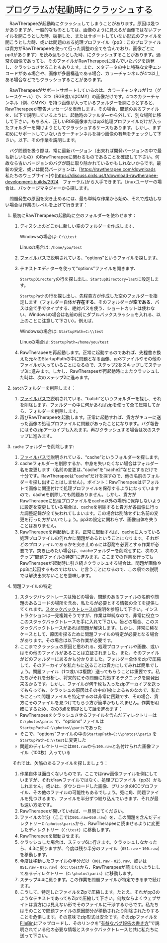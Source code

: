 <span style="color: #000000; background: none; overflow: hidden; page-break-after: avoid; font-size: 2.0em; font-family: Georgia,Times,serif; margin-top: 1em; margin-bottom: 0.25em; line-height: 1.3; padding: 0; border-bottom: 1px solid #AAAAAA;">
プログラムが起動時にクラッシュする</span>

　RawTherapeeが起動時にクラッシュしてしまうことがあります。原因は幾つかありますが、一般的なものとしては、画像のように見えるが画像ではないファイルを開こうとした時、破損した、またはサポートしていない形式のファイルを開こうとした時、或いは問題のある処理プロファイル（pp3：このプロファイルは貴方がRawTherapeeを使って行った調整の全てを含んでおり、画像ごとにpp3があります）を読み込もうとした時、にクラッシュすることがあります。通常の画像であっても、そのファイルがRawTherapeeに潜んでいたバグを誘発し、クラッシュさせることもあります。また、メタデータの中に特殊な文字エンコードがある場合や、画像が多層構造である場合、カラーチャンネルが4つ以上ある場合などでもクラッシュすることがあります。

　RawTherapeeがサポートサポートしているのは、カラーチャンネルが1つ（グレースケール）か、3つ（RGB或いはCMY）の画像だけです。4つのカラーチャンネル（例、CMYK）を持つ画像が入っているフォルダーを開こうとすると、RawTherapeeが警告メッセージを表示します。その場合、問題のあるファイルを、以下で説明しているように、起動時のファルダ―から外して、別な場所に移して下さい。もちろん、正しいRGB画像またはpp3処理プロファイルだけが入ったフォルダーを開けようとしてクラッシュするケースもあります。しかし、まず初めにサポートしていないカラーチャンネルを持つ画像の有無をチェックして下さい。以下、その作業を説明します。

　バグ問題を扱う際は、常に最新バージョン（出来れば開発バージョンの中で最も新しいもの）のRawTherapeeに関わるものであることを確認して下さい。何故なら古いバージョンのバグが既に取り除かれているかもしれないからです。最新の安定、或いは開発バージョンは、\[<https://rawtherapee.com/downloads>　私たちのウェブサイト\]や\[<https://discuss.pixls.us/t/download-rawtherapee-development-builds/2924>　フォーラム\]から入手できます。Linuxユーザーの場合は、パッケージマネジャーから探します。

　問題発生の原因を突き止めるには、最も単純な作業から始め、それで成功しない場合は作業のレベルを上げて行きます：

1.  最初にRawTherapeeの起動時に空のフォルダーを使わせます：
    1.  ディスク上のどこかに新しい空のフォルダーを作成します、

        Windowsの場合は: `C:\\test`

        Linuxの場合は: `/home/you/test`
    2.  [ファイルパスで](File_Paths/jp "wikilink")説明されている、“options”というファイルを探します。
    3.  テキストエディターを使って“options”ファイルを開きます、

        `StartupDirectory`の行を探し出し、`StartupDirectory=last`に設定します。

        `StartupPath`の行を探し出し、先程貴方が作成した空のフォルダーを指定します（フォルダー自体が**存在する**、そのフォルダーが**空である**、パスは全て手でタイプする、絶対パスを使う、ショートカットは使わない、Windowsの場合は名前の前にダブルバックスラッシュを入れる、以上のことに注意して下さい）。例えば、

        Windowsの場合は: `StartupPath=C:\\test`

        Linuxの場合は: `StartupPath=/home/you/test`
    4.  RawTherapeeを再起動します。正常に起動するのであれば、先程書き換えた元々のStartupPathの中に問題となる画像、pp3ファイルやその他のファイルが入っていることになるので、ステップ2をスキップしてステップ3に進みます。しかし、RawTherapeeが再起動時にまたクラッシュした時は、次のステップ2に進みます。
2.  `batch`フォルダーを削除します：
    1.  [ファイルパスで](File_Paths/jp "wikilink")説明されている、“batch”というフォルダーを探し、それを削除します。フォルダーの中に何かあればzipを使って全て圧縮してから、フォルダーを削除します。
    2.  再びRawTherapeeを起動します。正常に起動すれば、貴方がキューに送った画像の処理プロファイルに問題があったことになります。バグ報告にはそのzipアーカイブも入れます。再びクラッシュする場合は次のステップに進みます。
3.  `cache` フォルダーを削除します:
    1.  [ファイルパスで](File_Paths/jp "wikilink")説明されている、“cache”というフォルダーを探します。
    2.  cacheフォルダーを削除するか、中身を失いたくない場合はフォルダー名を変更します（名前の変更は、”cache”を“cache2”などにするだけで十分です。RawTherapeeは”cache”だけを探すので、他の名前のフォルダーを探し出すことはしません）。ポイント：RawTherapeeはデフォルトで画像に関連付けて処理プロファイルを保存するようになっていますので、cacheを削除しても問題ありません。しかし、貴方がRawTherapeeに処理プロファイルをcache以外の場所に保存しないように設定を変更している場合は、cacheを削除すると貴方が各画像に行った調整記録が全て失われてしまいます。この場合は削除せずに名前の変更を行った方がいいでしょう。pp3の設定に関わらず、画像自体を失うことはありません。
    3.  RawTherapeeを再起動します。正常に起動すれば、cacheに入っている処理プロファイルの何れかに問題があるということになります。それがどのプロファイルであるかを突き止めるには忍耐を必要とする作業が必要です。突き止めたい場合は、cacheフォルダーを削除せずに、次のステップ“問題ファイルの特定”に進みます。ここまでの作業を行ってもRawTherapeeが起動時に引き続きクラッシュする場合は、問題が画像やpp3に起因するものではない、と言うことになるので、この項での説明では解決出来ないことを意味します。
4.  問題ファイルの特定
    1.  スタックバックトレースは殆どの場合、問題のあるファイルの名前や問題のあるコードの場所を含め、私たちが必要とする情報の全てを提供してくれます。[スタックバックトレースの](How_to_write_useful_bug_reports/jp#_RawTherapeeがクラッシュした時点を特定－スタックバックトレースの紹介 "wikilink")説明を参照して下さい。インストラクションは一見複雑そうですが、作業は単純なので、非常に役立つこのスタックバックトレースを手に入れて下さい。殆どの場合、このスタックバックトレースがあれば問題が解決します。しかし、非常に稀なケースとして、原因を探るために問題ファイルの特定が必要となる場合があります。その場合は以下の作業が必要です。
    2.  ここまでクラッシュの原因と思われる、処理プロファイルや画像、或いはその他のファイルがあることは立証されました。また、そのファイルがどのフォルダーにあるかも分かりました。フォルダー全体をzipで圧縮して、そのアーカイブを私たちに送ることは貴方にしてみれば簡単でしょう。問題ファイル（1つ或いは複数）送ってもらうことは重要です。私たちがそれを分析し、将来的にその問題に対処するテクニックを開発出来るからです。しかし、ファイルが何千枚も入ったzipアーカイブを送ってもらっても、クラッシュの原因はその中の1枚によるものなので、私たちにとって問題ファイルを特定するのは非常に困難です、その場合、貴方にそのファイルを見つけてもらう方が簡単かもしれません。作業を明確にするため、次の3点を前提として話を進めます：

    - RawTherapeeをクラッシュさせるファイルを含んだディレクトリーは`C:\photos\paris`
      で、“options”ファイルは `StartupPath=C:\\photos\\paris`であった
    - そこで、“options”ファイルの中の`StartupPath=C:\\photos\\paris`
      を`StartupPath=C:\\test`に変更した
    - 問題のディレクトリーには`001.raw`から`100.raw`と名付けられた画像ファイル（100枚）入っている


    それでは、欠陥のあるファイルを探しましょう：

    1.  作業自体は面白くないものです。ここではraw画像ファイルを例にしていますが、それがrawファイルではなく、処理プロファイル（pp3）かもしれません。或いは、ダウンロードした画像、プリンタのICCプロファイル、その他のファイルの可能性もあるでしょう。兎に角、問題ファイルを見つけるまで、ファイルを半分ずつ絞り込んでいきます、それが最も速い方法です。
    2.  RawTherapeeが開いていれば、一旦閉じてください。
    3.  ファイルの半分（ここでは`001.raw`‐`050.raw`）を、この問題を含んだディレクトリー`C:\photos\paris`から、RawTherapeeに読ませるように変更したディレクトリー（`C:\test`）に移動します。
    4.  RawTherapeeを起動させます。
    5.  クラッシュした場合は、ステップ6に行きます。クラッシュしなかったら、4.3に戻りますが、今度は残り半分のファイル（`051.raw` -
        `100.raw`）を移動します。
    6.  今度は移動したファイルの半分だけ（`001.raw` -
        `025.raw`、或いは`051.raw` -
        `075.raw`）を`C:\test`から、RawTherapeeが読まないようにしてあるディレクトリー（`C:\photos\paris`）に移動します。
    7.  ステップ4.4に戻ります。この作業を問題ファイルが特定できるまで続けます。
    8.  こうして、特定したファイルをZipで圧縮します。たとえ、それがpp3のようなテキストであってもZipで圧縮して下さい。何故ならよくウェブサイトは貴方には見えない形でそのファイルに干渉するからです。私たちはそのことで問題ファイルの原因部分が移動されたり削除されたりすることを危惧します。その意味でzip形式は安全です。そのzipファイルを[FileBin](https://filebin.net/)にアップロードし、そのリンクを”[有益なバグ報告の書き方](How_to_write_useful_bug_reports/jp "wikilink")"で説明されている他の必要な情報とスタックバックトレースと共に私たちに送って下さい。